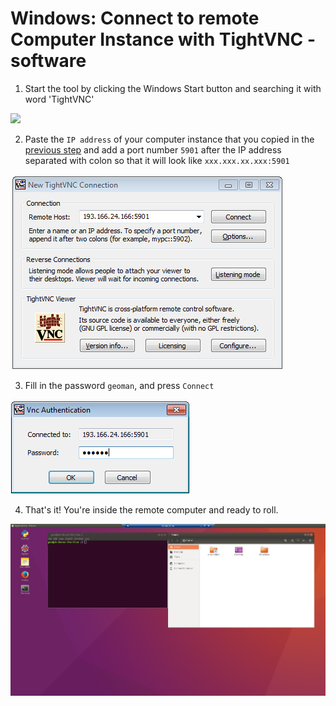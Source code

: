 # Windows: Connect to remote Computer Instance with TightVNC -software
 
1. Start the tool by clicking the Windows Start button and searching it with word 'TightVNC'

 <img src="https://github.com/Python-for-geo-people/Intro-to-Python-I/blob/master/img/14b_start_TightVNC.png" width="300">
  
2. Paste the `IP address` of your computer instance that you copied in the [previous step](connect-to-instance.md#CopyIP) and add a port number `5901` 
after the IP address separated with colon so that it will look like `xxx.xxx.xx.xxx:5901`

 ![Fill in the IP address](img/15b_copy-ip-address-connect.PNG)

3. Fill in the password `geoman`, and  press `Connect`
 
 ![Fill password](img/16b_fill-in-password.PNG)

4. That's it! You're inside the remote computer and ready to roll. 
 
  ![Inside the remote computer](img/17_work_environment.PNG)